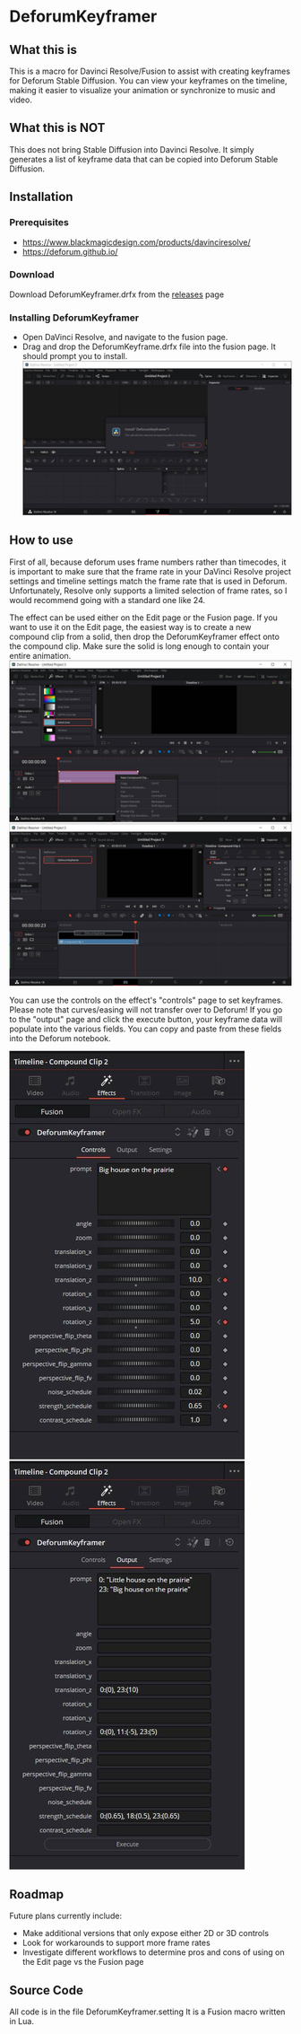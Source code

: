 # DeforumKeyframer

## What this is
This is a macro for Davinci Resolve/Fusion to assist with creating keyframes for Deforum Stable Diffusion. You can view your keyframes on the timeline, making it easier to visualize your animation or synchronize to music and video.

## What this is NOT
This does not bring Stable Diffusion into Davinci Resolve. It simply generates a list of keyframe data that can be copied into Deforum Stable Diffusion.

## Installation
### Prerequisites
- https://www.blackmagicdesign.com/products/davinciresolve/
- https://deforum.github.io/

### Download
Download DeforumKeyframer.drfx from the [releases](https://github.com/Zarxrax/DeforumKeyframer/releases) page

### Installing DeforumKeyframer
- Open DaVinci Resolve, and navigate to the fusion page. 
- Drag and drop the DeforumKeyframe.drfx file into the fusion page. It should prompt you to install. 
![install](images/Install.jpg)

## How to use
First of all, because deforum uses frame numbers rather than timecodes, it is important to make sure that the frame rate in your DaVinci Resolve project settings and timeline settings match the frame rate that is used in Deforum. Unfortunately, Resolve only supports a limited selection of frame rates, so I would recommend going with a standard one like 24.

The effect can be used either on the Edit page or the Fusion page. 
If you want to use it on the Edit page, the easiest way is to create a new compound clip from a solid, then drop the DeforumKeyframer effect onto the compound clip. Make sure the solid is long enough to contain your entire animation.
![solid](images/NewSolid.jpg)
![effect](images/DeforumEffect.jpg)

You can use the controls on the effect's "controls" page to set keyframes. Please note that curves/easing will not transfer over to Deforum!
If you go to the "output" page and click the execute button, your keyframe data will populate into the various fields. You can copy and paste from these fields into the Deforum notebook.

![controls](images/Controls.jpg) ![output](images/Output.jpg)

## Roadmap
Future plans currently include:
- Make additional versions that only expose either 2D or 3D controls
- Look for workarounds to support more frame rates
- Investigate different workflows to determine pros and cons of using on the Edit page vs the Fusion page

## Source Code
All code is in the file DeforumKeyframer.setting
It is a Fusion macro written in Lua.
